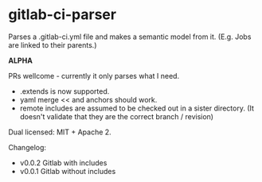 # gitlab-ci-parser

Parses a .gitlab-ci.yml file and makes a semantic model from it.
(E.g. Jobs are linked to their parents.)

**ALPHA**

PRs wellcome - currently it only parses what I need.

  * .extends is now supported.
  * yaml merge << and anchors should work.
  * remote includes are assumed to be checked out in a sister directory.
    (It doesn't validate that they are the correct branch / revision)

Dual licensed: MIT + Apache 2.

Changelog:

  * v0.0.2 Gitlab with includes
  * v0.0.1 Gitlab without includes